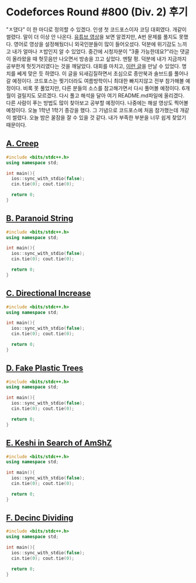 # Codeforces Round #800 (Div. 2) 후기
"ㅈ댔다" 이 한 마디로 정의할 수 있겠다. 인생 첫 코드포스이자 코딩 대회였다. 개같이 썰렸다. 말이 더 이상 안 나온다. [유튜브 영상](https://www.youtube.com/watch?v=gSa3FExo7KE&t=675s)을 보면 알겠지만, A번 문제를 풀지도 못했다. 영어로 영상을 설정해뒀더니 외국인분들이 많이 들어오셨다. 덕분에 위기감도 느끼고 내가 얼마나 ㅈ밥인지 알 수 있었다. 중간에 시청자분이 "3줄 가능한데요?"라는 댓글이 올라왔을 때 헛웃음만 나오면서 방송을 끄고 싶었다. 멘탈 펑. 덕분에 내가 지금까지 공부한게 헛짓거리였다는 것을 깨달았다. 대회를 마치고, [이런 글](https://anz1217.tistory.com/147)을 만날 수 있었다. 명치를 쎄게 맞은 듯 하였다. 이 글을 되새김질하면서 초심으로 종만북과 솔브드를 풀어나갈 예정이다. 코드포스는 찢기더라도 여름방학이니 최대한 빠지지않고 전부 참가해볼 예정이다. 비록 못 풀었지만, 다른 분들의 소스를 참고해가면서 다시 풀어볼 예정이다. 6개월이 걸릴지도 모르겠다. 다시 풀고 해석을 달아 여기 README.md파일에 올리겠다. 다른 사람이 푸는 방법도 많이 찾아보고 공부할 예정이다. 나중에는 해설 영상도 찍어볼 예정이다. 오늘 1학년 1학기 종강을 했다. 그 기념으로 코드포스에 처음 참가했는데 개같이 썰렸다. 오늘 밤은 꿀잠을 잘 수 있을 것 같다. 내가 부족한 부분을 너무 쉽게 찾았기 때문이다. <br>

## [A. Creep](https://codeforces.com/contest/1694/problem/A)
```c++
#include <bits/stdc++.h>
using namespace std;

int main(){
  ios::sync_with_stdio(false);
  cin.tie(0); cout.tie(0);

  return 0;
}
```
## [B. Paranoid String](https://codeforces.com/contest/1694/problem/B)
```c++
#include <bits/stdc++.h>
using namespace std;

int main(){
  ios::sync_with_stdio(false);
  cin.tie(0); cout.tie(0);

  return 0;
}
```
## [C. Directional Increase](https://codeforces.com/contest/1694/problem/C)
```c++
#include <bits/stdc++.h>
using namespace std;

int main(){
  ios::sync_with_stdio(false);
  cin.tie(0); cout.tie(0);

  return 0;
}
```
## [D. Fake Plastic Trees](https://codeforces.com/contest/1694/problem/D)
```c++
#include <bits/stdc++.h>
using namespace std;

int main(){
  ios::sync_with_stdio(false);
  cin.tie(0); cout.tie(0);

  return 0;
}
```
## [E. Keshi in Search of AmShZ](https://codeforces.com/contest/1694/problem/E)
```c++
#include <bits/stdc++.h>
using namespace std;

int main(){
  ios::sync_with_stdio(false);
  cin.tie(0); cout.tie(0);

  return 0;
}
```
## [F. Decinc Dividing](https://codeforces.com/contest/1694/problem/F)
```c++
#include <bits/stdc++.h>
using namespace std;

int main(){
  ios::sync_with_stdio(false);
  cin.tie(0); cout.tie(0);

  return 0;
}
```







